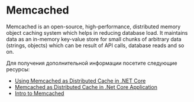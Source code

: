 # Memcached

Memcached is an open-source, high-performance, distributed memory object caching system which helps in reducing database load. It maintains data as an in-memory key-value store for small chunks of arbitrary data (strings, objects) which can be result of API calls, database reads and so on.

Для получения дополнительной информации посетите следующие ресурсы:

- [Using Memcached as Distributed Cache in .NET Core](https://dotnetcorecentral.com/blog/using-memcached-as-distributed-cache-in-net-core/)
- [Memcached as Distributed Cache in .Net Core Application](https://www.youtube.com/watch?v=yQ8Kwx9M_Hg)
- [Intro to Memcached](https://memcached.org/)
